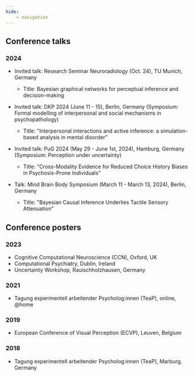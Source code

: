 ```yaml
---
hide: 
    - navigation
---
```


## Conference talks

### 2024

- Invited talk: Research Seminar Neuroradiology (Oct. 24), TU Munich, Germany
	- Title: Bayesian graphical networks for perceptual inference and decision-making

- Invited talk: DKP 2024 (June 11 - 15), Berlin, Germany (Symposium: Formal modelling of interpersonal and social mechanisms in psychopathology)
    - Title: "Interpersonal interactions and active inference: a simulation-based analysis in mental disorder"

- Invited talk: PuG 2024 (May 29 - June 1st, 2024), Hamburg, Germany (Symposium: Perception under uncertainty)
    - Title: "Cross-Modality Evidence for Reduced Choice History Biases in Psychosis-Prone
Individuals"

- Talk: Mind Brain Body Symposium (March 11 - March 13, 2024), Berlin, Germany
	- Title: "Bayesian Causal Inference Underlies Tactile Sensory Attenuation"



## Conference posters

### 2023

- Cognitive Computational Neuroscience (CCN), Oxford, UK
- Computational Psychiatry, Dublin, Ireland
- Uncertainty Workshop, Rauischholzhausen, Germany

### 2021

- Tagung experimentell arbeitender Psycholog:innen (TeaP), online, @home


### 2019

- European Conference of Visual Perception (ECVP), Leuven, Belgium

### 2018

- Tagung experimentell arbeitender Psycholog:innen (TeaP), Marburg, Germany